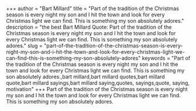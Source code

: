 +++
author = "Bart Millard"
title = "Part of the tradition of the Christmas season is every night my son and I hit the town and look for every Christmas light we can find. This is something my son absolutely adores."
description = "the best Bart Millard Quote: Part of the tradition of the Christmas season is every night my son and I hit the town and look for every Christmas light we can find. This is something my son absolutely adores."
slug = "part-of-the-tradition-of-the-christmas-season-is-every-night-my-son-and-i-hit-the-town-and-look-for-every-christmas-light-we-can-find-this-is-something-my-son-absolutely-adores"
keywords = "Part of the tradition of the Christmas season is every night my son and I hit the town and look for every Christmas light we can find. This is something my son absolutely adores.,bart millard,bart millard quotes,bart millard quote,bart millard sayings,bart millard saying,quotes, sayings,quote, saying, motivation"
+++
Part of the tradition of the Christmas season is every night my son and I hit the town and look for every Christmas light we can find. This is something my son absolutely adores.
